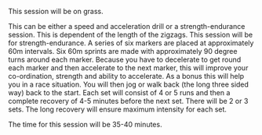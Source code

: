 This session will be on grass.
      
This can be either a speed and acceleration drill or a strength-endurance session. This is dependent of the length of the zigzags. This session will be for strength-endurance. A series of six markers are placed at approximately 60m intervals. Six 60m sprints are made with approximately 90 degree turns around each marker. Because you have to decelerate to get round each marker and then accelerate to the next marker, this will improve your co-ordination, strength and ability to accelerate. As a bonus this will help you in a race situation. You will then jog or walk back (the long three sided way) back to the start. Each set will consist of 4 or 5 runs and then a complete recovery of 4-5 minutes before the next set. There will be 2 or 3 sets. The long recovery will ensure maximum intensity for each set. 
   
The time for this session will be 35-40 minutes.
   